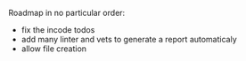 Roadmap in no particular order:
- fix the incode todos
- add many linter and vets to generate a report automaticaly
- allow file creation